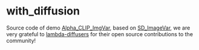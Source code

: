 # with_diffusion
Source code of demo [Alpha_CLIP_ImgVar](https://huggingface.co/spaces/Zery/Alpha_CLIP_ImgVar), based on [SD_ImageVar](https://huggingface.co/spaces/lambdalabs/stable-diffusion-image-variations), we are very grateful to [lambda-diffusers](https://github.com/LambdaLabsML/lambda-diffusers) for their open source contributions to the community!
